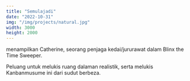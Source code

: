 ```yaml
---
title: "Semulajadi"
date: "2022-10-31"
img: "/img/projects/natural.jpg"
width: 3000
height: 2000
---
```


menampilkan Catherine, seorang penjaga kedai/jururawat dalam Blinx the Time Sweeper.

Peluang untuk melukis ruang dalaman realistik, serta melukis Kanbanmusume ini dari sudut berbeza.
